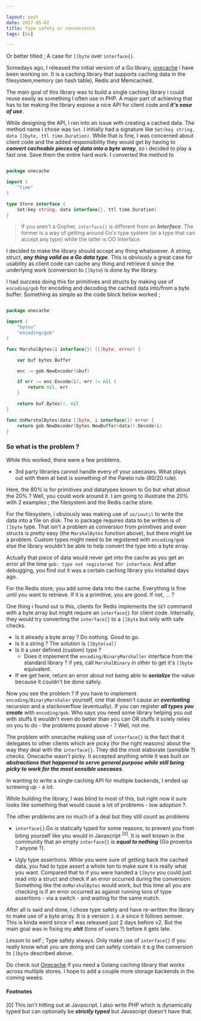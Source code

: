 ```yaml
---

layout: post
date: 2017-05-02
title: Type safety or convenience
tags: [Go]

---
```


Or better titled ; A case for `[]byte` over `interface{}`.

Somedays ago, I released the initial version of a Go library, [onecache](https://github.com/adelowo/onecache) i have been working on.
It is a caching library that supports caching data in the filesystem,memory (an hash table), Redis and Memcached.

The main goal of this library was to build a single caching library i could reuse easily as something I often use in PHP.
A major part of achieving that has to be making the library expose a nice API for client code and ___it's ease of use___.

While designing the API, I ran into an issue with creating a cached data.
The method name i chose was `Set`. I initially had a signature like `Set(key string, data []byte, ttl time.Duration)`.
While that is fine, I was concerned about client code and the added responsibility they would get by having to ___convert cacheable pieces of data into a byte array___, so i decided to play a fast one.
Save them the entire hard work. I converted the method to

```go

package onecache

import (
	"time"
)

type Store interface {
	Set(key string, data interface{}, ttl time.Duration)
}

```

> If you aren't a Gopher, `interface{}` is different from an ___Interface___. The former
> is a way of getting around Go's type system (or a type that can accept any type) while the latter is OO Interface.


I decided to make the library should accept any thing whatsoever.
A string, struct, ___any thing valid as a Go data type___.
This is obviously a great case for usability as client code can cache any thing and retrieve it since the underlying work (conversion to `[]byte`) is done by the library.

I had success doing this for primitives and structs by making use of `encoding/gob` for encoding and decoding the cached data into/from a byte buffer.
Something as simple as the code block below worked ;

```go

package onecache

import (
	"bytes"
	"encoding/gob"
)

func MarshalBytes(i interface{}) ([]byte, error) {

	var buf bytes.Buffer

	enc := gob.NewEncoder(&buf)

	if err := enc.Encode(i); err != nil {
		return nil, err
	}

	return buf.Bytes(), nil
}

func UnMarshalBytes(data []byte, i interface{}) error {
	return gob.NewDecoder(bytes.NewBuffer(data)).Decode(i)
}

```

### So what is the problem ?

While this worked, there were a few problems.

- 3rd party libraries cannot handle every of your usecases. What plays out with them at best is something of the Pareto rule (80/20 rule).

Here, the 80% is for primitives and datatypes known to Go but what about the 20% ? Well, you could work around it. I am going to illustrate the 20% with 2 examples ;
the filesystem and the Redis cache store.

For the filesystem, i obviously was making use of `io/ioutil` to write the data into a file on disk.
The io package requires data to be written is of `[]byte` type.
That isn't a problem as conversion from primitives and even structs is pretty easy (the `MarshalBytes` function above), but there might be a problem.
Custom types might need to be registered with `encoding/gob` else the library wouldn't be able to help convert the type into a byte array.

Actually that piece of data would never get into the cache as you get an error all the time `gob: type not registered for interface`.
And after debugging, you find out it was a certain caching library you installed days ago.

For the Redis store, you add some data into the cache. Everything is fine until you want to retrieve. If it is a primitive, you are good. If not, ... ?

One thing i found out is this, clients for Redis implements the `SET` command with a byte array but might require an `interface{}` for client code.
Internally, they would try converting the `interface{}` to a `[]byte` but only with safe checks.

  - Is it already a byte array ? Do nothing. Good to go.
  - Is it a string ? The solution is `[]byte(val)`
  - Is it a user defined (custom) type ?
    - Does it implement the `encoding/BinaryMarshaller` interface from the standard library ? if yes, call `MarshalBinary` in other to get it's `[]byte` equivalent.
  - If we get here, return an error about not being able to ___serialize___ the value because it couldn't be done safely.

Now you see the problem ? If you have to implement `encoding/BinaryMarshaler` yourself, one that doesn't cause an ___everlasting___ recursion and a stackoverflow (eventually).
If you can register ___all types you create___ with `encoding/gob`.
Who says you need some library helping you out with stuffs it wouldn't even do better than you can OR stuffs it solely relies on you to do - the problems posed above - ? Well, not me.

The problem with onecache making use of `interface{}` is the fact that it delegates to other clients which are picky (for the right reasons) about the way they deal with the `interface{}`.
They did the most elaborate (sensible ?) checks. Onecache wasn't picky.
It accepted anything while it was built on ___abstractions that happened to serve general purpose while still being picky to work for the most sensible usecases___.

In wanting to write a single caching API for multiple backends, I ended up screwing up - a lot.

While building the library, I was blind to most of this, but right now it sure looks like something that would cause a lot of problems - low adoption ?.

The other problems are no much of a deal but they still count as problems

- `interface{}`.Go is statically typed for some reasons, to prevent you from biting yourself like you would in Javascript <sup>[0]</sup>.
It is well known in the community that an empty `interface{}` is ___equal to nothing___ (Go proverbs ? anyone ?).

- Ugly type assertions. While you were sure of getting back the cached data, you had to type assert a whole ton to make sure it is really what you want.
Compared that to if you were handed a `[]byte` you could just read into a struct and check if an error occurred during the conversion.
Something like the `UnMarshalBytes` would work, but this time all you are checking is if an error occurred as against running tons of type assertions - via a switch - and waiting for the same match.

After all is said and done, I chose type safety and have re-written the library to make use of a byte array.
It is a version `2.0.0` since it follows semver. This is kinda weird since v1 was released just 2 days before v2.
But the main goal was in fixing my ___shit___ (tons of users ?) before it gets late.

Lesson to self ; Type safety always. Only make use of `interface{}` if you really know what you are doing and can safely contain it e.g the conversion to `[]byte` described above.

Do check out [Onecache](https://github.com/adelowo/onecache) if you need a Golang caching library that works across multiple stores. I hope to add a couple more storage backends in the coming weeks.

#### Footnotes

[0] This isn't hitting out at Javascript. I also write PHP which is dynamically typed but can optionally be ___strictly typed___ but Javascript doesn't have that.

